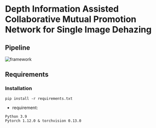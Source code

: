 # Depth Information Assisted Collaborative Mutual Promotion Network for Single Image Dehazing


## Pipeline

![framework](./1.png)


## Requirements

### Installation

```shell
pip install -r requirements.txt
```

* requirement:

```
Python 3.9
Pytorch 1.12.0 & torchvision 0.13.0
```
